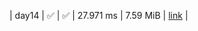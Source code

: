 |    day14 | :white_check_mark: | :white_check_mark: |  27.971 ms |      7.59 MiB |  [link](https://github.com/jake484/adventofcode/blob/master/2023/day14.jl)  |
